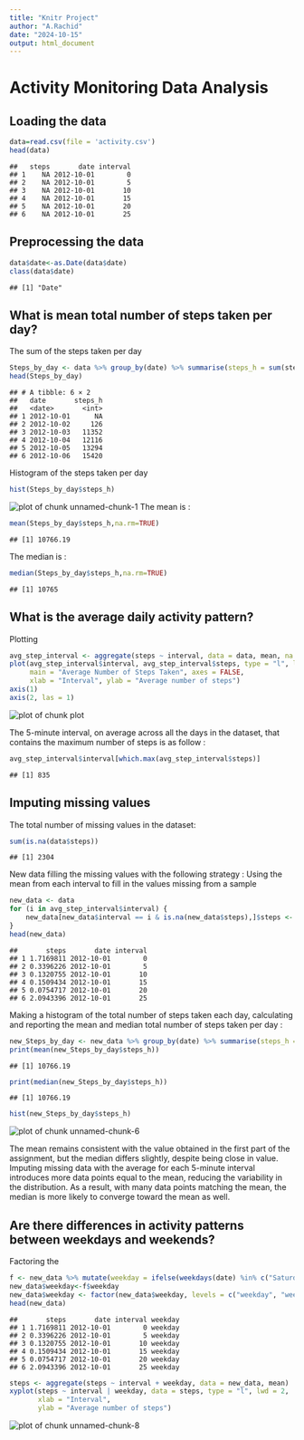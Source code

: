 ```yaml
---
title: "Knitr Project"
author: "A.Rachid"
date: "2024-10-15"
output: html_document
---
```




# Activity Monitoring Data Analysis

## Loading the data


``` r
data=read.csv(file = 'activity.csv')
head(data)
```

```
##   steps       date interval
## 1    NA 2012-10-01        0
## 2    NA 2012-10-01        5
## 3    NA 2012-10-01       10
## 4    NA 2012-10-01       15
## 5    NA 2012-10-01       20
## 6    NA 2012-10-01       25
```

## Preprocessing the data


``` r
data$date<-as.Date(data$date)
class(data$date)
```

```
## [1] "Date"
```

## What is mean total number of steps taken per day?
The sum of the steps taken per day

``` r
Steps_by_day <- data %>% group_by(date) %>% summarise(steps_h = sum(steps))
head(Steps_by_day)
```

```
## # A tibble: 6 × 2
##   date       steps_h
##   <date>       <int>
## 1 2012-10-01      NA
## 2 2012-10-02     126
## 3 2012-10-03   11352
## 4 2012-10-04   12116
## 5 2012-10-05   13294
## 6 2012-10-06   15420
```
Histogram of the steps taken per day

``` r
hist(Steps_by_day$steps_h)
```

![plot of chunk unnamed-chunk-1](figure/unnamed-chunk-1-1.png)
The mean is :

``` r
mean(Steps_by_day$steps_h,na.rm=TRUE)
```

```
## [1] 10766.19
```
The median is :

``` r
median(Steps_by_day$steps_h,na.rm=TRUE)
```

```
## [1] 10765
```

## What is the average daily activity pattern?
Plotting

``` r
avg_step_interval <- aggregate(steps ~ interval, data = data, mean, na.rm = TRUE)
plot(avg_step_interval$interval, avg_step_interval$steps, type = "l", lwd = 2, col = "navy",
     main = "Average Number of Steps Taken", axes = FALSE,
     xlab = "Interval", ylab = "Average number of steps")
axis(1)
axis(2, las = 1)
```

![plot of chunk plot](figure/plot-1.png)
 
The 5-minute interval, on average across all the days in the dataset, that contains the maximum number of steps is as follow :
 

``` r
avg_step_interval$interval[which.max(avg_step_interval$steps)]
```

```
## [1] 835
```

## Imputing missing values
The total number of missing values in the dataset:

``` r
sum(is.na(data$steps))
```

```
## [1] 2304
```
New data filling the missing values with the following strategy :
Using the mean from each interval to fill in the values missing from a sample

``` r
new_data <- data 
for (i in avg_step_interval$interval) {
    new_data[new_data$interval == i & is.na(new_data$steps),]$steps <- avg_step_interval$steps[avg_step_interval$interval == i]
}
head(new_data)
```

```
##       steps       date interval
## 1 1.7169811 2012-10-01        0
## 2 0.3396226 2012-10-01        5
## 3 0.1320755 2012-10-01       10
## 4 0.1509434 2012-10-01       15
## 5 0.0754717 2012-10-01       20
## 6 2.0943396 2012-10-01       25
```

Making a histogram of the total number of steps taken each day, calculating and reporting the mean and median total number of steps taken per day :


``` r
new_Steps_by_day <- new_data %>% group_by(date) %>% summarise(steps_h = sum(steps))
print(mean(new_Steps_by_day$steps_h))
```

```
## [1] 10766.19
```

``` r
print(median(new_Steps_by_day$steps_h))
```

```
## [1] 10766.19
```

``` r
hist(new_Steps_by_day$steps_h)
```

![plot of chunk unnamed-chunk-6](figure/unnamed-chunk-6-1.png)

The mean remains consistent with the value obtained in the first part of the assignment, but the median differs slightly, despite being close in value. Imputing missing data with the average for each 5-minute interval introduces more data points equal to the mean, reducing the variability in the distribution. As a result, with many data points matching the mean, the median is more likely to converge toward the mean as well.

## Are there differences in activity patterns between weekdays and weekends?
Factoring the 

``` r
f <- new_data %>% mutate(weekday = ifelse(weekdays(date) %in% c("Saturday", "Sunday"), "weekend", "weekday"))
new_data$weekday<-f$weekday
new_data$weekday <- factor(new_data$weekday, levels = c("weekday", "weekend"))
head(new_data)
```

```
##       steps       date interval weekday
## 1 1.7169811 2012-10-01        0 weekday
## 2 0.3396226 2012-10-01        5 weekday
## 3 0.1320755 2012-10-01       10 weekday
## 4 0.1509434 2012-10-01       15 weekday
## 5 0.0754717 2012-10-01       20 weekday
## 6 2.0943396 2012-10-01       25 weekday
```

``` r
steps <- aggregate(steps ~ interval + weekday, data = new_data, mean)
xyplot(steps ~ interval | weekday, data = steps, type = "l", lwd = 2,
       xlab = "Interval", 
       ylab = "Average number of steps")
```

![plot of chunk unnamed-chunk-8](figure/unnamed-chunk-8-1.png)
